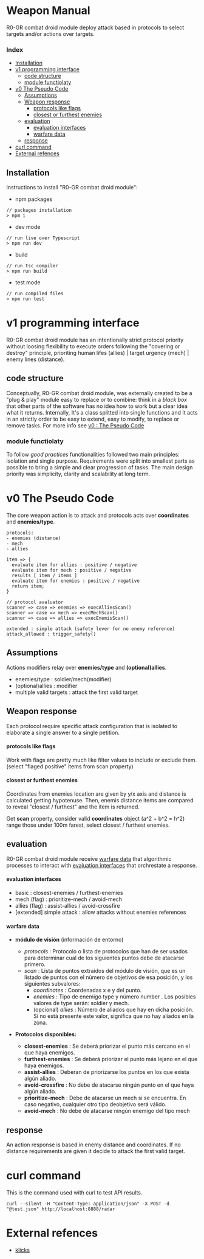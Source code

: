 # Weapon Manual
R0-GR combat droid module deploy attack based in protocols to select targets and/or actions over targets.

### Index
* [Installation](#installation)
* [v1 programming interface](#v1-programming-interface)
  + [code structure](#code-structure)
  + [module functiolaty](#module-functiolaty)
* [v0 The Pseudo Code](#v0-the-pseudo-code)
  + [Assumptions](#assumptions)
  + [Weapon response](#weapon-response)
    - [protocols like flags](#protocols-like-flags)
    - [closest or furthest enemies](#closest-or-furthest-enemies)
  + [evaluation](#evaluation)
    - [evaluation interfaces](#evaluation-interfaces)
    - [warfare data](#warfare-data)
  + [response](#response)
* [curl command](#curl-command)
* [External refences](#external-refences)


## Installation
Instructions to install "R0-GR combat droid module":

* npm packages
~~~
// packages installation
> npm i
~~~
* dev mode
~~~
// run live over Typescript
> npm run dev
~~~
* build
~~~
// run tsc compiler
> npm run build
~~~
* test mode
~~~
// run compiled files
> npm run test
~~~


# v1 programming interface
R0-GR combat droid module has an intentionally strict protocol priority without loosing flexibility to execute orders following the "covering or destroy" principle, prioriting human lifes (allies) | target urgency (mech) | enemy lines (distance).

## code structure
Conceptually, R0-GR combat droid module, was externally created to be a "plug & play" module easy to replace or to combine: think in a _black box_ that other parts of the software has no idea how to work but a clear idea what it returns. Internally, It's a class splitted into single functions and It acts in an strictly order to be easy to extend, easy to modify, to replace or remove tasks. For more info see [v0 : The Pseudo Code](#v0-the-pseudo-code)

### module functiolaty
To follow _good practices_ functionalities followed two main principles: isolation and single purpose. Requirements were split into smallest parts as possible to bring a simple and clear progression of tasks. The main design priority was simplicity, clarity and scalability at long term.


# v0 The Pseudo Code
The core weapon action is to attack and protocols acts over **coordinates** and **enemies/type**.


~~~
protocols:
- enemies (distance)
- mech
- allies

item => {
  evaluate item for allies : positive / negative
  evaluate item for mech : positive / negative
  results [ item / items ]
  evaluate item for enemies : positive / negative
  return item;
}

// protocol avaluator
scanner => case => enemies => execAlliesScan()
scanner => case => mech => execMechScan()
scanner => case => allies => execEnemisScan()

extended : simple attack (safety lever for no enemy reference)
attack_allowed : trigger_safety()
~~~


## Assumptions
Actions modifiers relay over **enemies/type** and **(optional)allies**.

* enemies/type : soldier/mech(modifier)
* (optional)allies : modifier
* multiple valid targets : attack the first valid target


## Weapon response
Each protocol require specific attack configuration that is isolated to elaborate a single answer to a single petition.


#### protocols like flags
Work with flags are pretty much like filter values to include or exclude them. (select "flaged positive" items from scan property)


#### closest or furthest enemies
Coordinates from enemies location are given by y/x axis and distance is calculated getting hypotenuse. Then, enemis distance items are compared to reveal "closest / furthest" and the item is returned.

Get **scan** property, consider valid **coordinates** object (a^2 + b^2 = h^2) range those under 100m farest, select closest / furthest enemies.


## evaluation
R0-GR combat droid module receive [warfare data](#warfare-data) that algorithmic processes to interact with [evaluation interfaces](#evaluation-interfaces) that orchrestate a response.


#### evaluation interfaces
* basic : closest-enemies / furthest-enemies
* mech (flag) : prioritize-mech / avoid-mech
* allies (flag) : assist-allies / avoid-crossfire
* [extended] simple attack : allow attacks without enemies references


#### warfare data
-	**módulo de visión** (información de entorno)
    -	*protocols* : Protocolo o lista de protocolos que han de ser usados para determinar cual de los siguientes puntos debe de atacarse primero.
    -	*scan* : Lista de puntos extraidos del módulo de visión, que es un listado de puntos con el número de objetivos de esa posición, y los siguientes subvalores:
        -	*coordinates* : Coordenadas x e y del punto.
        -	*enemies* : Tipo de enemigo type y número number . Los posibles valores de type serán: soldier y mech.
        -	(opcional) *allies* : Número de aliados que hay en dicha posición. Si no está presente este valor, significa que no hay aliados en la zona.


- **Protocolos disponibles:**
    -	**closest-enemies** : Se deberá priorizar el punto más cercano en el que haya enemigos.
    -	**furthest-enemies** : Se deberá priorizar el punto más lejano en el que haya enemigos.
    -	**assist-allies** : Deberan de priorizarse los puntos en los que exista algún aliado.
    -	**avoid-crossfire** : No debe de atacarse ningún punto en el que haya algún aliado.
    -	**prioritize-mech** : Debe de atacarse un mech si se encuentra. En caso negativo, cualquier otro tipo deobjetivo será válido.
    -	**avoid-mech** : No debe de atacarse ningún enemigo del tipo mech


## response
An action response is based in enemy distance and coordinates. If no distance requirements are given it decide to attack the first valid target.


# curl command
This is the command used with curl to test API results.
~~~
curl --silent -H "Content-Type: application/json" -X POST -d "@test.json" http://localhost:8888/radar
~~~



# External refences
* [klicks](https://es.wikipedia.org/wiki/Klick)